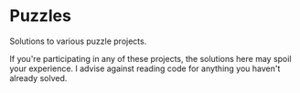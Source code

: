 # Puzzles

Solutions to various puzzle projects.

If you're participating in any of these projects, the solutions here may spoil
your experience. I advise against reading code for anything you haven't already
solved.
